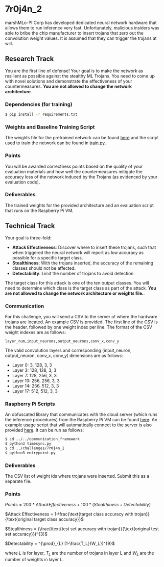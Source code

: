 # 7r0j4n_2

marshMLo-PI Corp has developed dedicated neural network hardware that allows them
to run inference very fast. Unfortunately, malicious insiders was able to bribe the chip manufacturer to
insert trojans that zero out the convolution weight values.
It is assumed that they can trigger the trojans at will.

## Research Track
You are the first line of defense! Your goal is to make the network as resilient
as possible against the stealthy ML Trojans. You need to come up with novel
solutions and demonstrate the effectiveness of your countermeasures. **You are
not allowed to change the network architecture**.

### Dependencies (for training)
```bash
$ pip install -r requirements.txt
```

### Weights and Baseline Training Script
The weights file for the pretrained network can be found
[here](https://drive.google.com/file/d/1jnOb3tmhtlg9kzLnbhI3cwU05pwW3IsQ/view?usp=sharing)
and the script used to train the network can be found in [train.py](https://github.com/TrustworthyComputing/csaw_esc_2022/blob/main/challenges/7r0j4n_2/train.py).


### Points
You will be awarded correctness points based on the quality of your evaluation
materials and how well the countermeasures mitigate the accuracy loss of the
network induced by
the Trojans (as evidenced by your evaluation code).

### Deliverables
The trained weights for the provided architecture and an evaluation script that
runs on the Raspberry Pi VM. 


## Technical Track
Your goal is three-fold:
- **Attack Effectiveness**: Discover where to insert these trojans, such that
  when triggered the neural network will report as low accuracy as possible for
  a specific target class.
- **Stealthiness**: With the trojans inserted, the accuracy of the remaining
  classes should not be affected.
- **Detectability**: Limit the number of trojans to avoid detection.

The target class for this attack is one of the ten output classes. You will need to determine which class is the target class as part of the attack.
 **You are not allowed to change the network architecture or weights file.**.

### Communication
For this challenge, you will send a CSV to the server of where the hardware trojans are located. An example CSV is provided. The first line of the CSV is the header, followed by one weight index per line. The format of the CSV weight indexes are as follows:

```
layer_num,input_neurons,output_neurons,conv_x,conv_y
```

The valid convolution layers and corresponding (input_neuron, output_neuron, conv_x, conv_y) dimensions are as follows:
- Layer 0:  3,    128, 3, 3
- Layer 3:  128,  128, 3, 3
- Layer 7:  128,  256, 3, 3
- Layer 10: 256,  256, 3, 3
- Layer 14: 256,  512, 3, 3
- Layer 17: 512,  512, 3, 3

### Raspberry Pi Scripts
An obfuscated library that communicates with the cloud server (which runs the
inference procedures) from the Raspberry
Pi VM can be found
[here](https://github.com/TrustworthyComputing/csaw_esc_2022/blob/main/communication_framework).
An example usage script that will automatically connect to the server is also provided
[here](https://github.com/TrustworthyComputing/csaw_esc_2022/blob/main/challenges/7r0j4n_2/entrypoint.py).
It can be run as follows: 
```bash
$ cd ../../communication_framework
$ python3 timesync.py
$ cd ../challenges/7r0j4n_2
$ python3 entrypoint.py
```

### Deliverables

The CSV list of weight ids where trojans were inserted. Submit this as a separate file.

### Points

$Points = 200*Attack Effectiveness + 100*(Stealthiness + Detectability)$

$Attack Effectiveness = 1-\frac{\text{target class accuracy with trojan}}{\text{original target class accuracy}}$

$Stealthiness = (\frac{\text{test set accuracy with trojan}}{\text{original test set accuracy}})^{3}$

$Detectability = ^{\prod}_{L} (1-\frac{T_L}{W_L})^{9}$

where $L$ is for layer, $T_L$ are the number of trojans in layer L and $W_L$ are the number of weights in layer L. 
